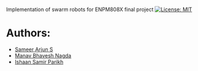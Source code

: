 # 
Implementation of swarm robots for ENPM808X final project
[![License: MIT](https://img.shields.io/badge/License-MIT-red.svg)](https://opensource.org/licenses/MIT)


# Authors:
- [Sameer Arjun S](https://github.com/Sameer-Arjun-S) 
- [Manav Bhavesh Nagda](https://github.com/mvboiii)
- [Ishaan Samir Parikh](https://github.com/Ishaan1810)
